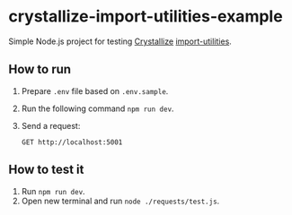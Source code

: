 # crystallize-import-utilities-example

Simple Node.js project for testing [Crystallize](https://crystallize.com/) [import-utilities](https://github.com/CrystallizeAPI/import-utilities).

## How to run

1. Prepare `.env` file based on `.env.sample`.
2. Run the following command `npm run dev`.
3. Send a request:

    ```text
    GET http://localhost:5001
    ```

## How to test it

1. Run `npm run dev`.
2. Open new terminal and run `node ./requests/test.js`.
